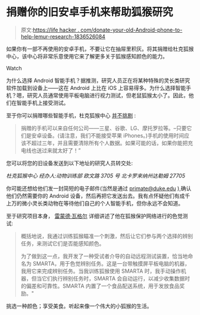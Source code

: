 # 捐赠你的旧安卓手机来帮助狐猴研究

> 原文:[https://life hacker . com/donate-your-old-Android-phone-to-help-lemur-research-1836526084](https://lifehacker.com/donate-your-old-android-phone-to-help-lemur-research-1836526084)

如果你有一部不再使用的安卓手机，不要让它在抽屉里积灰。将其捐赠给杜克狐猴中心，该中心将非常乐意使用它来了解更多关于狐猴感知颜色的能力。

Watch

为什么选择 Android 智能手机？据推测，研究人员正在将某种特殊的灵长类研究软件加载到设备上——这在 Android 上比在 iOS 上容易得多。为什么选择智能手机？嗯，研究人员通常使用平板电脑进行视力测试，但老鼠狐猴太小了。因此，他们在智能手机上接受测试。

至于你可以捐赠哪些智能手机，杜克狐猴中心 [并不挑剔](https://lemur.duke.edu/phone-donation/?fbclid=IwAR0Jn5DS82y487cYvH0ojXRJhsmHXBqNCxwj5r-DrFC2yrk31AwlaQhRtFU) :

> 捐赠的手机可以来自任何公司——三星、谷歌、LG、摩托罗拉等。–只要它们是安卓设备。(请注意，我们不能接受苹果 iPhones。)手机的使用时间应该不超过三年，并且需要清除所有个人数据。如果可能的话，如果你能把充电线也送过来就太好了！”

您可以将您的旧设备发送到以下地址的研究人员转交处:

*杜克狐猴中心*
*经办人:动物训练部*
*欧文路 3705 号*
*北卡罗来纳州达勒姆 27705*

你可能还想给他们发一封简短的电子邮件(当然是通过 primate@duke.edu ),确认他们仍然需要你的 Android 设备，然后再把它发送出去。我有点怀疑他们有成千上万的微小灵长类动物在等待他们自己的个人智能手机，但你永远不会知道。

至于研究项目本身， [雷蒙德·瓦格尔](http://www.lemurconservationnetwork.org/on-the-ground-with-raymond-vagell/) 详细讲述了他在狐猴保护网络进行的色觉测试:

> 概括地说，我通过训练狐猴瞄准一个刺激，然后让它们参与两个选择的辨别任务，来测试它们是否能感知颜色。
> 
> 为了做到这一点，我开发了一种受试者介导的自动远程测试装置，恰当地命名为 SMARTA，用于色觉辨别任务。这是一台带触摸屏平板电脑的机器，我用它来完成辨别任务。当我训练狐猴使用 SMARTA 时，我手动操作机器，但当它们执行辨别任务时，SMARTA 会自动运行，以减少收集数据时的偏差和可靠性。SMARTA 内置了一个食品配送系统，用于发放食品奖励。"

挑选一种颜色；享受美食。听起来像一个伟大的小狐猴的生活。